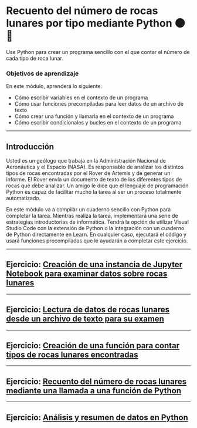 # Recuento del número de rocas lunares por tipo mediante Python 🌑🔢

Use Python para crear un programa sencillo con el que contar el número de cada tipo de roca lunar.

### Objetivos de aprendizaje

En este módulo, aprenderá lo siguiente:

* Cómo escribir variables en el contexto de un programa
* Cómo usar funciones precompiladas para leer datos de un archivo de texto
* Cómo crear una función y llamarla en el contexto de un programa
* Cómo escribir condicionales y bucles en el contexto de un programa

<hr/>

## Introducción

Usted es un geólogo que trabaja en la Administración Nacional de Aeronáutica y el Espacio (NASA). Es responsable de analizar los distintos tipos de rocas encontradas por el Rover de Artemis y de generar un informe. El Rover envía un documento de texto de los diferentes tipos de rocas que debe analizar. Un amigo le dice que el lenguaje de programación Python es capaz de facilitar mucho la tarea al ser un proceso totalmente automatizado.

En este módulo va a compilar un cuaderno sencillo con Python para completar la tarea. Mientras realiza la tarea, implementará una serie de estrategias introductorias de informática. Tendrá la opción de utilizar Visual Studio Code con la extensión de Python o la integración con un cuaderno de Python directamente en Learn. En cualquier caso, ejecutará el código y usará funciones precompiladas que le ayudarán a completar este ejercicio.

<hr/>

## Ejercicio: [Creación de una instancia de Jupyter Notebook para examinar datos sobre rocas lunares](https://github.com/ZairBulos/python-exploracion-espacial/blob/main/05/2-set-up-program.ipynb)

<hr/>

## Ejercicio: [Lectura de datos de rocas lunares desde un archivo de texto para su examen](https://github.com/ZairBulos/python-exploracion-espacial/blob/main/05/3-read-text-file.ipynb)

<hr/>

## Ejercicio: [Creación de una función para contar tipos de rocas lunares encontradas](https://github.com/ZairBulos/python-exploracion-espacial/blob/main/05/4-write-function.ipynb)

<hr/>

## Ejercicio: [Recuento del número de rocas lunares mediante una llamada a una función de Python](https://github.com/ZairBulos/python-exploracion-espacial/blob/main/05/5-add-call-to-function.ipynb)

<hr/>

## Ejercicio: [Análisis y resumen de datos en Python](https://github.com/ZairBulos/python-exploracion-espacial/blob/main/05/6-output-and-summarize-data.ipynb)
